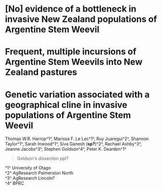 # [No] evidence of a bottleneck in invasive New Zealand populations of Argentine Stem Weevil

# Frequent, multiple incursions of Argentine Stem Weevils into New Zealand pastures

# Genetic variation associated with a geographical cline in invasive populations of Argentine Stem Weevil

<!-- Thomas W.R. Harrop^1^,
Marissa F. Le Lec^1^,
Rachael Ashby^3^,
Ruy Juaregui^2^,
Sarah Inwood^1^,
Shannon Taylor^1^\*,
Jeanne Jacobs^3^,
Stephen Goldson^4^,
Peter K. Dearden^1^
 -->

Thomas W.R. Harrop^1^,
Marissa F. Le Lec^1^,
Ruy Juaregui^2^,
Shannon Taylor^1^,
Sarah Inwood^1^,
Siva Ganesh (**sp?**)^2^,
Rachael Ashby^3^,
Jeanne Jacobs^3^,
Stephen Goldson^4^,
Peter K. Dearden^1^  

> Goldson's dissection ppl?

^1^ University of Otago  
^2^ AgResearch Palmerston North  
^3^ AgResearch Lincoln?  
^4^ BPRC
